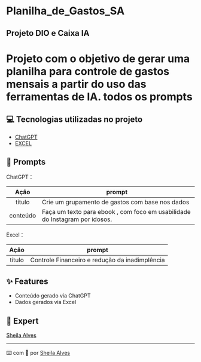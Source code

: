 # Planilha_de_Gastos_SA
Projeto DIO e Caixa IA
-------

# Projeto com o objetivo de gerar uma planilha para controle de gastos mensais a partir do uso das ferramentas de IA. todos os prompts

## 💻 Tecnologias utilizadas no projeto

- [ChatGPT](https://chat.openai.com/) 
- [EXCEL](https://www.microsoft.com/pt-br/microsoft-365/free-office-online-for-the-web)

## 🧠 Prompts

ChatGPT：

|   Ação   | prompt                                                                                                                                                                                                                                                                         |
| :------: | --------------------------------------------------------------------------------------------------------------------------------------------------------------------------------------------------------------------------------------------------------- |
|  título  | Crie um grupamento de gastos com base nos dados                                            |
| conteúdo | Faça um texto para ebook , com foco em usabilidade do Instagram por idosos. |


Excel：

|  Ação  | prompt                                                                                 |
| :----: | -------------------------------------------------------------------------------------- |
| título | Controle Financeiro e redução da inadimplência |

## ✨ Features

- Conteúdo gerado via ChatGPT
- Dados gerados via Excel

## 💜 Expert
[Sheila Alves](https://github.com/sheilaufrj)
<p>

---

⌨️ com 💜 por [Sheila Alves](https://github.com/sheilaufrj)
